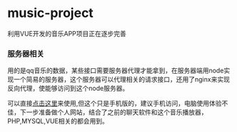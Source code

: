 # music-project
利用VUE开发的音乐APP项目正在逐步完善

### 服务器相关
用的是qq音乐的数据，某些接口需要服务器代理才能拿到，在服务器端用node实现一个简易的服务器，这个服务器可以代理相关的请求接口，还用了nginx来实现反向代理，使能够访问到这个node服务器。

可以直接[点击这里](http://106.12.198.147/music/)来使用,但这个只是手机版的，建议手机访问，电脑使用体验不佳，下一步准备做个人网站，结合了之前的聊天软件和这个音乐播放器，PHP,MYSQL,VUE相关的都会用到。
